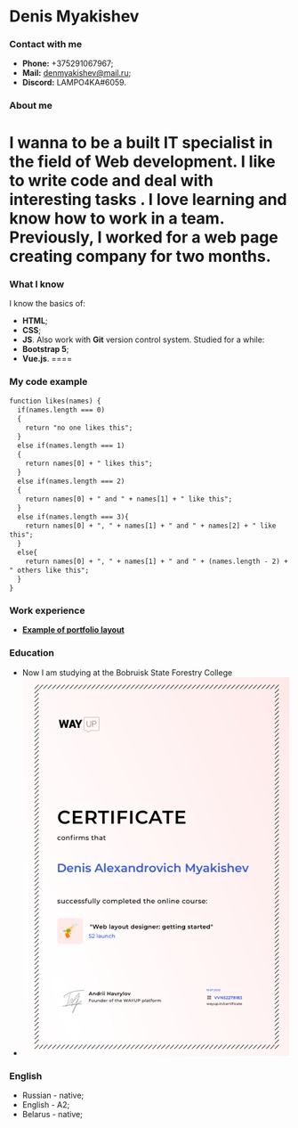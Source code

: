 # Denis Myakishev
### Contact with me
* __Phone:__ +375291067967;
* __Mail:__ denmyakishev@mail.ru;
* __Discord:__ LAMPO4KA#6059.
### About me

  I wanna to be a built IT specialist in the field of Web development. I like to write code and deal with interesting tasks . I love learning and know how to work in a team. Previously, I worked for a web page creating company for two months.
====

### What I know

I know the basics of: 
* __HTML__; 
* __CSS__;
* __JS__.
Also work with __Git__ version control system. 
Studied for a while:
* __Bootstrap 5__;
* __Vue.js__.
====
### My code example
```
function likes(names) {
  if(names.length === 0)
  {
    return "no one likes this";
  }
  else if(names.length === 1)
  {
    return names[0] + " likes this";
  } 
  else if(names.length === 2)
  {   
    return names[0] + " and " + names[1] + " like this";
  }
  else if(names.length === 3){
    return names[0] + ", " + names[1] + " and " + names[2] + " like this";
  } 
  else{
    return names[0] + ", " + names[1] + " and " + (names.length - 2) + " others like this";
  }
}
```
### Work experience
* [__Example of portfolio layout__](https://lamp4kad.github.io/portfolio/)

### Education
* Now I am studying at the Bobruisk State Forestry College
* ![__Курсы WayUp__](img/certificate.png "Пейзаж с горами")

### English
* Russian - native;
* English - A2;
* Belarus - native; 